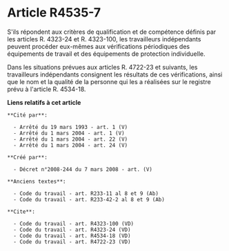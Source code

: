 # Article R4535-7

S'ils répondent aux critères de qualification et de compétence définis par les articles R. 4323-24 et R. 4323-100, les
travailleurs indépendants peuvent procéder eux-mêmes aux vérifications périodiques des équipements de travail et des
équipements de protection individuelle. 

Dans les situations prévues aux articles R. 4722-23 et suivants, les travailleurs indépendants consignent les résultats de
ces vérifications, ainsi que le nom et la qualité de la personne qui les a réalisées sur le registre prévu à l'article R.
4534-18.

**Liens relatifs à cet article**

	**Cité par**:

	  - Arrêté du 19 mars 1993 - art. 1 (V)
	  - Arrêté du 1 mars 2004 - art. 1 (V)
	  - Arrêté du 1 mars 2004 - art. 22 (V)
	  - Arrêté du 1 mars 2004 - art. 24 (V)

	**Créé par**:

	  - Décret n°2008-244 du 7 mars 2008 - art. (V)

	**Anciens textes**:

	  - Code du travail - art. R233-11 al 8 et 9 (Ab)
	  - Code du travail - art. R233-42-2 al 8 et 9 (Ab)

	**Cite**:

	  - Code du travail - art. R4323-100 (VD)
	  - Code du travail - art. R4323-24 (VD)
	  - Code du travail - art. R4534-18 (VD)
	  - Code du travail - art. R4722-23 (VD)

